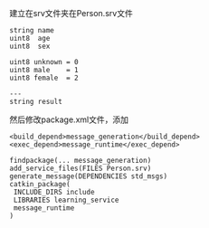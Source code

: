 建立在srv文件夹在Person.srv文件
```shell
string name
uint8  age
uint8  sex

uint8 unknown = 0
uint8 male    = 1
uint8 female  = 2

---
string result
```
然后修改package.xml文件，添加
```shell
<build_depend>message_generation</build_depend>
<exec_depend>message_runtime</exec_depend>
```
```shell
findpackage(... message_generation)
add_service_files(FILES Person.srv)
generate_message(DEPENDENCIES std_msgs)
catkin_package(
 INCLUDE_DIRS include
 LIBRARIES learning_service
 message_runtime
)
```
